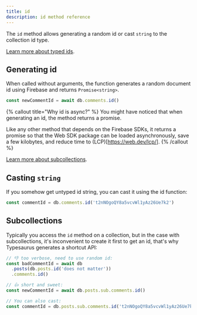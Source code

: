 ```yaml
---
title: id
description: id method reference
---
```


The `id` method allows generating a random id or cast `string` to the collection id type.

[Learn more about typed ids](/docs/guides/type-safety#typed-ids).

## Generating id

When called without arguments, the function generates a random document id using Firebase and returns `Promise<string>`.

```ts
const newCommentId = await db.comments.id()
```

{% callout title="Why id is async?" %}
You might have noticed that when generating an id, the method returns a promise.

Like any other method that depends on the Firebase SDKs, it returns a promise so that the Web SDK package can be loaded asynchronously, save a few kilobytes, and reduce time to (LCP)[https://web.dev/lcp/].
{% /callout %}

[Learn more about subcollections](/docs/guides/type-safety#subcollections).

## Casting `string`

If you somehow get untyped id string, you can cast it using the id function:

```ts
const commentId = db.comments.id('t2nNOgoQY8a5vcvWl1yAz26Ue7k2')
```

## Subcollections

Typically you access the `id` method on a collection, but in the case with subcollections, it's inconvenient to create it first to get an id, that's why Typesaurus generates a shortcut API:

```ts
// 👎 too verbose, need to use random id:
const badCommentId = await db
  .posts(db.posts.id('does not matter'))
  .comments.id()

// 👍 short and sweet:
const newCommentId = await db.posts.sub.comments.id()

// You can also cast:
const commentId = db.posts.sub.comments.id('t2nNOgoQY8a5vcvWl1yAz26Ue7k2')
```
